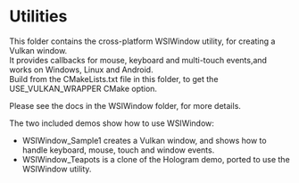 # Utilities

This folder contains the cross-platform WSIWindow utility, for creating a Vulkan window.  
It provides callbacks for mouse, keyboard and multi-touch events,and works on Windows, Linux and Android.  
Build from the CMakeLists.txt file in this folder, to get the USE_VULKAN_WRAPPER CMake option.  

Please see the docs in the WSIWindow folder, for more details.

The two included demos show how to use WSIWindow:

 - WSIWindow_Sample1 creates a Vulkan window, and shows how to handle keyboard, mouse, touch and window events.
 - WSIWindow_Teapots is a clone of the Hologram demo, ported to use the WSIWindow utility.
